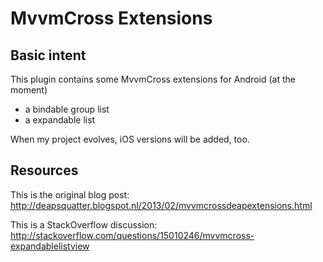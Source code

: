 MvvmCross Extensions
====================

Basic intent
------------

This plugin contains some MvvmCross extensions for Android (at the moment)
- a bindable group list
- a expandable list

When my project evolves, iOS versions will be added, too.

Resources
---------
This is the original blog post: http://deapsquatter.blogspot.nl/2013/02/mvvmcrossdeapextensions.html

This is a StackOverflow discussion: http://stackoverflow.com/questions/15010246/mvvmcross-expandablelistview



